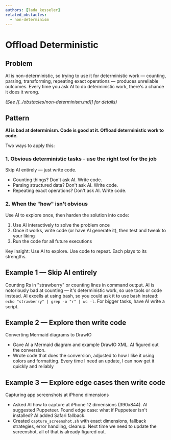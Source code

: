 ```yaml
---
authors: [lada_kesseler]
related_obstacles:
  - non-determinism
---
```


# Offload Deterministic

## Problem
AI is non-deterministic, so trying to use it for deterministic work — counting, parsing, transforming, repeating exact operations — produces unreliable outcomes. Every time you ask AI to do deterministic work, there's a chance it does it wrong.

_(See [[../obstacles/non-determinism.md]] for details)_

## Pattern
**AI is bad at determinism. Code is good at it. Offload deterministic work to code.**

Two ways to apply this:

### 1. Obvious deterministic tasks - use the right tool for the job
Skip AI entirely — just write code.
- Counting things? Don't ask AI. Write code.
- Parsing structured data? Don't ask AI. Write code.
- Repeating exact operations? Don't ask AI. Write code.

### 2. When the "how" isn't obvious
Use AI to explore once, then harden the solution into code:
1. Use AI interactively to solve the problem once
2. Once it works, write code (or have AI generate it), then test and tweak to your liking
3. Run the code for all future executions

Key insight: Use AI to explore. Use code to repeat. Each plays to its strengths.

## Example 1 — Skip AI entirely
Counting Rs in "strawberry" or counting lines in command output.
AI is notoriously bad at counting — it's deterministic work, so use tools or code instead. 
AI excells at using bash, so you could ask it to use bash instead: `echo "strawberry" | grep -o "r" | wc -l`. 
For bigger tasks, have AI write a script.

## Example 2 — Explore then write code
Converting Mermaid diagrams to DrawIO
- Gave AI a Mermaid diagram and example DrawIO XML. AI figured out the conversion.
- Wrote code that does the conversion, adjusted to how I like it using colors and formatting.
Every time I need an update, I can now get it quickly and reliably

## Example 3 — Explore edge cases then write code
Capturing app screenshots at iPhone dimensions
- Asked AI how to capture at iPhone 12 dimensions (390x844). AI suggested Puppeteer. Found edge case: what if Puppeteer isn't installed? AI added Safari fallback.
- Created `capture_screenshot.sh` with exact dimensions, fallback strategies, error handling, cleanup.
Next time we need to update the screenshot, all of that is already figured out.

